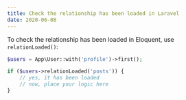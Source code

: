```yaml
---
title: Check the relationship has been loaded in Laravel
date: 2020-06-08
---
```


To check the relationship has been loaded in Eloquent, use `relationLoaded()`:

```php
$users = App\User::with('profile')->first();

if ($users->relationLoaded('posts')) {
    // yes, it has been loaded
    // now, place your logic here
}
```
